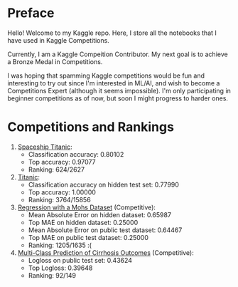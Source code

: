 # Preface
Hello! Welcome to my Kaggle repo. Here, I store all the notebooks that I have used in Kaggle Competitions.

Currently, I am a Kaggle Compeition Contributor. My next goal is to achieve a Bronze Medal in Competitions.

I was hoping that spamming Kaggle competitions would be fun and interesting to try out since I'm interested in ML/AI, and wish to become a Competitions Expert (although it seems impossible). I'm only
participating in beginner competitions as of now, but soon I might progress to harder ones.

# Competitions and Rankings
1. [Spaceship Titanic](https://www.kaggle.com/competitions/spaceship-titanic/overview):
    * Classification accuracy: 0.80102
    * Top accuracy: 0.97077
    * Ranking: 624/2627
2. [Titanic](https://www.kaggle.com/competitions/titanic/overview):
    * Classification accuracy on hidden test set: 0.77990
    * Top accuracy: 1.00000
    * Ranking: 3764/15856
3. [Regression with a Mohs Dataset](https://www.kaggle.com/competitions/playground-series-s3e25/overview) (Competitive):
    * Mean Absolute Error on hidden dataset: 0.65987
    * Top MAE on hidden dataset: 0.25000
    * Mean Absolute Error on public test dataset: 0.64467
    * Top MAE on public test dataset: 0.25000
    * Ranking: 1205/1635 :(
4. [Multi-Class Prediction of Cirrhosis Outcomes](https://www.kaggle.com/competitions/playground-series-s3e26/overview) (Competitive):
    * Logloss on public test set: 0.43624
    * Top Logloss: 0.39648
    * Ranking: 92/149

